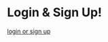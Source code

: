 # Login & Sign Up!
[login or sign up](https://github.com/enesgunumdogdu/Social-Media-App/assets/86886469/072ee57c-4de4-4787-8cf6-0b2b27642a5c)
